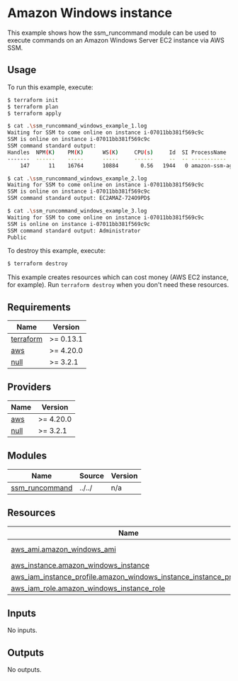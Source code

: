 # Amazon Windows instance

This example shows how the ssm_runcommand module can be used to execute commands on an Amazon Windows Server EC2 instance via AWS SSM.

## Usage

To run this example, execute:

```bash
$ terraform init
$ terraform plan
$ terraform apply
```

```bash
$ cat .\ssm_runcommand_windows_example_1.log
Waiting for SSM to come online on instance i-07011bb381f569c9c
SSM is online on instance i-07011bb381f569c9c
SSM command standard output:
Handles  NPM(K)    PM(K)      WS(K)     CPU(s)     Id  SI ProcessName
-------  ------    -----      -----     ------     --  -- -----------
    147      11    16764      10884       0.56   1944   0 amazon-ssm-agent
```

```bash
$ cat .\ssm_runcommand_windows_example_2.log 
Waiting for SSM to come online on instance i-07011bb381f569c9c
SSM is online on instance i-07011bb381f569c9c
SSM command standard output: EC2AMAZ-724O9PD$
```

```bash
$ cat .\ssm_runcommand_windows_example_3.log
Waiting for SSM to come online on instance i-07011bb381f569c9c
SSM is online on instance i-07011bb381f569c9c
SSM command standard output: Administrator
Public
```

To destroy this example, execute:

```bash
$ terraform destroy
```

This example creates resources which can cost money (AWS EC2 instance, for example). Run `terraform destroy` when you don't need these resources.

## Requirements

| Name | Version |
|------|---------|
| <a name="requirement_terraform"></a> [terraform](#requirement\_terraform) | >= 0.13.1 |
| <a name="requirement_aws"></a> [aws](#requirement\_aws) | >= 4.20.0 |
| <a name="requirement_null"></a> [null](#requirement\_null) | >= 3.2.1 |

## Providers

| Name | Version |
|------|---------|
| <a name="provider_aws"></a> [aws](#provider\_aws) | >= 4.20.0 |
| <a name="provider_null"></a> [null](#provider\_null) | >= 3.2.1 |

## Modules

| Name | Source | Version |
|------|--------|---------|
| <a name="module_ssm_runcommand"></a> [ssm_runcommand](#module\_ssm_runcommand) | ../../ | n/a |

## Resources

| Name | Type |
|------|------|
| [aws_ami.amazon_windows_ami](https://registry.terraform.io/providers/hashicorp/aws/latest/docs/resources/ami) | data source |
| [aws_instance.amazon_windows_instance](https://registry.terraform.io/providers/hashicorp/aws/latest/docs/resources/ec2_instance) | resource |
| [aws_iam_instance_profile.amazon_windows_instance_instance_profile](https://registry.terraform.io/providers/hashicorp/aws/latest/docs/resources/iam_instance_profile) | resource |
| [aws_iam_role.amazon_windows_instance_role](https://registry.terraform.io/providers/hashicorp/aws/latest/docs/resources/iam_role) | resource |

## Inputs

No inputs.

## Outputs

No outputs.